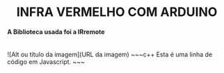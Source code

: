 <h1 align="center">INFRA VERMELHO COM ARDUINO</h1>
<h4>A Biblioteca usada foi a IRremote </h4>
<br>
![Alt ou título da imagem](URL da imagem)
~~~c++
Esta é uma linha de código em Javascript.
~~~
